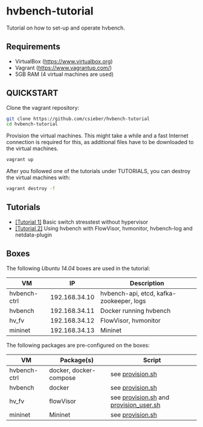 # hvbench-tutorial

Tutorial on how to set-up and operate hvbench.

## Requirements

 - VirtualBox (https://www.virtualbox.org)
 - Vagrant (https://www.vagrantup.com/)
 - 5GB RAM (4 virtual machines are used)

## QUICKSTART

Clone the vagrant repository:

```bash
git clone https://github.com/csieber/hvbench-tutorial
cd hvbench-tutorial
```

Provision the virtual machines. This might take a while and a fast Internet connection is required for this, as additional files have to be downloaded to the virtual machines.

```bash
vagrant up
```

After you followed one of the tutorials under TUTORIALS, you can destroy the virtual machines with:

```bash
vagrant destroy -f
```

## Tutorials

- [[Tutorial 1]](tutorials/Tutorial1.md) Basic switch stresstest without hypervisor
- [[Tutorial 2]](tutorials/Tutorial2.md) Using hvbench with FlowVisor, hvmonitor, hvbench-log and netdata-plugin

## Boxes

The following *Ubuntu 14.04* boxes are used in the tutorial:

| VM           | IP            | Description                              |
|--------------|---------------|------------------------------------------|
| hvbench-ctrl | 192.168.34.10 | hvbench-api, etcd, kafka-zookeeper, logs |
| hvbench      | 192.168.34.11 | Docker running hvbench                   |
| hv\_fv       | 192.168.34.12 | FlowVisor, hvmonitor                     |
| mininet      | 192.168.34.13 | Mininet                                  |

The following packages are pre-configured on the boxes:

| VM           | Package(s)             | Script                                                                     |
|--------------|------------------------|----------------------------------------------------------------------------|
| hvbench-ctrl | docker, docker-compose | see [provision.sh][hvbench-ctrl prov.]                                     |
| hvbench      | docker                 | see [provision.sh][hvbench prov.]                                          |
| hv\_fv       | flowVisor              | see [provision.sh][hv_fv prov.] and [provision\_user.sh][hv_fv prov. user] |
| mininet      | Mininet                | see [provision.sh][mininet prov.]                                          |

[hvbench-ctrl prov.]: boxes/hvbench-ctrl/provision.sh 
[hvbench prov.]: boxes/hvbench/provision.sh
[hv_fv prov.]: boxes/hv_fv/provision.sh
[hv_fv prov. user]: boxes/hv_fv/provision_user.sh
[mininet prov.]: boxes/mininet/provision.sh
